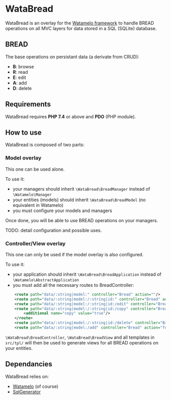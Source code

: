 WataBread
=====

WataBread is an overlay for the [Watamelo framework](https://github.com/yosko/watamelo/) to handle BREAD operations on all MVC layers for data stored in a SQL (SQLite) database.

## BREAD

The base operations on persistant data (a derivate from CRUD):
* **B**: browse
* **R**: read
* **E**: edit
* **A**: add
* **D**: delete

## Requirements

WataBread requires **PHP 7.4** or above and **PDO** (PHP module).

## How to use

WataBread is composed of two parts:

### Model overlay
This one can be used alone.

To use it:
* your managers should inherit ```\WataBread\BreadManager``` instead of ```\Watamelo\Manager```
* your entities (models) should inherit ```\WataBread\BreadModel``` (no equivalent in Watamelo)
* you must configure your models and managers

Once done, you will be able to use BREAD operations on your managers.

TODO: detail configuration and possible uses.

### Controller/View overlay
This one can only be used if the model overlay is also configured.

To use it:
* your application should inherit ```\WataBread\BreadApplication``` instead of ```\Watamelo\AbstractApplication```
* you must add all the necessary routes to BreadController:

```xml
    <route path="data/:string|model:" controller="Bread" action=""/>
    <route path="data/:string|model:/:string|id:" controller="Bread" action="get"/>
    <route path="data/:string|model:/:string|id:/edit" controller="Bread" action="form"/>
    <route path="data/:string|model:/:string|id:/copy" controller="Bread" action="form">
        <additional name="copy" value="true"/>
    </route>
    <route path="data/:string|model:/:string|id:/delete" controller="Bread" action="delete"/>
    <route path="data/:string|model:/add" controller="Bread" action="form"/>
```

```\WataBread\BreadController```, ```\WataBread\BreadView``` and all templates in ```src/tpl/``` will then be used to generate views for all BREAD operations on your entities.

## Dependancies

WataBread relies on:

* [Watamelo](https://github.com/yosko/watamelo/) (of course)
* [SqlGenerator](https://github.com/yosko/sql-generator/)
